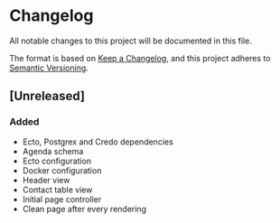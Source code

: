 # Changelog

All notable changes to this project will be documented in this file.

The format is based on [Keep a Changelog](https://keepachangelog.com/en/1.1.0/),
and this project adheres to [Semantic Versioning](https://semver.org/spec/v2.0.0.html).

## [Unreleased]

### Added

- Ecto, Postgrex and Credo dependencies
- Agenda schema
- Ecto configuration
- Docker configuration
- Header view
- Contact table view
- Initial page controller
- Clean page after every rendering